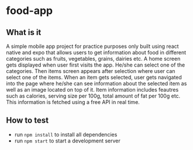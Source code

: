 # food-app 

## What is it 
A simple mobile app project for practice purposes only built using react native and expo that allows users to get information about food in different categories such as fruits, vegetables, grains, dairies etc. A home screen gets displayed when user first visits the app. He/she can select one of the categories. Then items screen appears after selection where user can select one of the items. When an item gets selected, user gets navigated into the page where he/she can see information about the selected item as well as an image located on top of it. Item information includes feautres such as calories, serving size per 100g, total amount of fat per 100g etc. This information is fetched using a free API in real time. 

## How to test 
- run `npm install` to install all dependencies 
- run `npm start` to start a development server  

